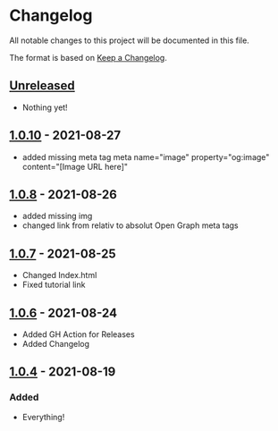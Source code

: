 # Changelog

All notable changes to this project will be documented in this file.

The format is based on [Keep a Changelog](https://keepachangelog.com/en/1.0.0/).

## [Unreleased]

- Nothing yet!

## [1.0.10] - 2021-08-27

- added missing meta tag meta name="image" property="og:image" content="[Image URL here]"

## [1.0.8] - 2021-08-26

- added missing img
- changed link from relativ to absolut Open Graph meta tags

## [1.0.7] - 2021-08-25

- Changed Index.html
- Fixed tutorial link

## [1.0.6] - 2021-08-24

- Added GH Action for Releases
- Added Changelog
  
## [1.0.4] - 2021-08-19

### Added

- Everything!

[Unreleased]: https://github.com/draschke/my-SAP-exercises-with-VSCode/compare/v0.2.1...HEAD
[1.0.10]: https://github.com/draschke/my-SAP-exercises-with-VSCode/compare/v1.0.8...v1.0.10
[1.0.8]: https://github.com/draschke/my-SAP-exercises-with-VSCode/compare/v1.0.7...v1.0.8
[1.0.7]: https://github.com/draschke/my-SAP-exercises-with-VSCode/compare/v1.0.6...v1.0.7
[1.0.6]: https://github.com/draschke/my-SAP-exercises-with-VSCode/compare/v1.0.4...v1.0.6
[1.0.4]: https://github.com/draschke/my-SAP-exercises-with-VSCode/compare/v1.0.0...v1.0.4
